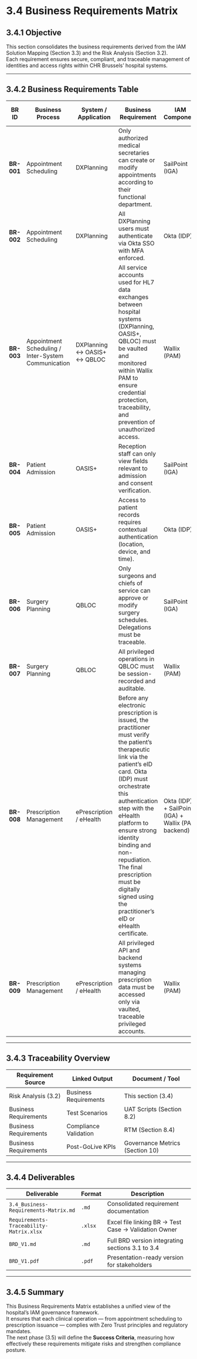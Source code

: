 # 3.4 Business Requirements Matrix

## 3.4.1 Objective
This section consolidates the business requirements derived from the IAM Solution Mapping (Section 3.3) and the Risk Analysis (Section 3.2).  
Each requirement ensures secure, compliant, and traceable management of identities and access rights within CHR Brussels’ hospital systems.

---

## 3.4.2 Business Requirements Table

| **BR ID** | **Business Process** | **System / Application** | **Business Requirement** | **IAM Component** | **Regulatory Reference** | **Linked Risk ID** |
|------------|---------------------|---------------------------|---------------------------|-------------------|---------------------------|--------------------|
| **BR-001** | Appointment Scheduling | DXPlanning | Only authorized medical secretaries can create or modify appointments according to their functional department. | SailPoint (IGA) | GDPR Art.32 – Access Control | R-001 |
| **BR-002** | Appointment Scheduling | DXPlanning | All DXPlanning users must authenticate via Okta SSO with MFA enforced. | Okta (IDP) | NIS2 Annex I – Authentication | R-002 |
| **BR-003** | Appointment Scheduling / Inter-System Communication | DXPlanning ↔ OASIS+ ↔ QBLOC | All service accounts used for HL7 data exchanges between hospital systems (DXPlanning, OASIS+, QBLOC) must be vaulted and monitored within Wallix PAM to ensure credential protection, traceability, and prevention of unauthorized access. | Wallix (PAM) | ISO 27001 A.9.2.3 – Management of privileged access credentials | R-001 |
| **BR-004** | Patient Admission | OASIS+ | Reception staff can only view fields relevant to admission and consent verification. | SailPoint (IGA) | GDPR Art.5 – Data Minimization | R-003 |
| **BR-005** | Patient Admission | OASIS+ | Access to patient records requires contextual authentication (location, device, and time). | Okta (IDP) | NIS2 – Context-Aware Access | R-003 |
| **BR-006** | Surgery Planning | QBLOC | Only surgeons and chiefs of service can approve or modify surgery schedules. Delegations must be traceable. | SailPoint (IGA) | ISO 27001 A.9.4.3 – Access Control | R-004 |
| **BR-007** | Surgery Planning | QBLOC | All privileged operations in QBLOC must be session-recorded and auditable. | Wallix (PAM) | ISO 27001 A.12.4 – Event Logging | R-004 |
| **BR-008** | Prescription Management | ePrescription / eHealth | Before any electronic prescription is issued, the practitioner must verify the patient’s therapeutic link via the patient’s eID card. Okta (IDP) must orchestrate this authentication step with the eHealth platform to ensure strong identity binding and non-repudiation. The final prescription must be digitally signed using the practitioner’s eID or eHealth certificate. | Okta (IDP) + SailPoint (IGA) + Wallix (PAM backend) | eHealth Belgium Framework, GDPR (Art.32 Integrity & Non-repudiation), ISO 27799 | R-005 |
| **BR-009** | Prescription Management | ePrescription / eHealth | All privileged API and backend systems managing prescription data must be accessed only via vaulted, traceable privileged accounts. | Wallix (PAM) | NIS2 Annex I, ISO 27001 A.9.2.6 | R-005 |

---

## 3.4.3 Traceability Overview

| **Requirement Source** | **Linked Output** | **Document / Tool** |
|-------------------------|------------------|---------------------|
| Risk Analysis (3.2) | Business Requirements | This section (3.4) |
| Business Requirements | Test Scenarios | UAT Scripts (Section 8.2) |
| Business Requirements | Compliance Validation | RTM (Section 8.4) |
| Business Requirements | Post-GoLive KPIs | Governance Metrics (Section 10) |

---

## 3.4.4 Deliverables

| **Deliverable** | **Format** | **Description** |
|------------------|-------------|-----------------|
| `3.4_Business-Requirements-Matrix.md` | `.md` | Consolidated requirement documentation |
| `Requirements-Traceability-Matrix.xlsx` | `.xlsx` | Excel file linking BR → Test Case → Validation Owner |
| `BRD_V1.md` | `.md` | Full BRD version integrating sections 3.1 to 3.4 |
| `BRD_V1.pdf` | `.pdf` | Presentation-ready version for stakeholders |

---

## 3.4.5 Summary
This Business Requirements Matrix establishes a unified view of the hospital’s IAM governance framework.  
It ensures that each clinical operation — from appointment scheduling to prescription issuance — complies with Zero Trust principles and regulatory mandates.  
The next phase (3.5) will define the **Success Criteria**, measuring how effectively these requirements mitigate risks and strengthen compliance posture.

